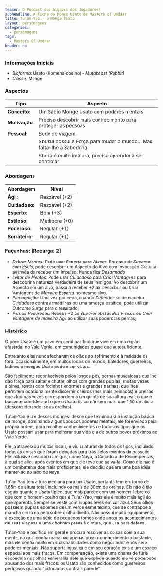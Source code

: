 ```yaml
---
teaser: O Podcast dos Algozes dos Jogadores!
subheadline: A Ficha do Monge Usato de Masters of Umdaar
title: Tu'an-Yao - o Monge Usato
layout: personagens
categories:
  - personagens
tags:
  - Masters Of Umdaar 
header: no
---
```


### Informações Iniciais

+ _Bioforma:_ Usato (Homens-coelho) - _Mutabeast (Rabbit)_
+ _Classe:_ Monge 

### Aspectos

| **Tipo**       | **Aspecto**                                                            |
|----------------|------------------------------------------------------------------------|
| __Conceito:__  | Um Sábio Monge Usato com poderes mentais                               |
| __Motivação:__ | Preciso descobrir mais conhecimento para proteger as pessoas           |
| __Pessoal:__   | Sede de viagem                                                         |
|                | Shukul possui a Força para mudar o mundo... Mas falta-lhe  a Sabedoria |
|                | Sheila é muito imatura, precisa aprender a se controlar                |

### Abordagens

| **Abordagem**   | **Nível**     |
|-----------------|---------------|
| __Ágil:__       | Razoável (+2) |
| __Cuidadoso:__  | Razoável (+2) |
| __Esperto:__    | Bom (+3)      |
| __Estiloso:__   | Medíocre (+0) |
| __Poderoso:__   | Regular (+1)  |
| __Sorrateiro:__ | Regular (+1)  |

### Façanhas: [Recarga: 2]

+ _Dobrar Mentes_: Pode usar _Esperto_ para _Atacar_. Em caso de _Sucesso com Estilo_, pode descobrir um Aspecto do Alvo com Invocação Gratuita ao invés de receber um Impulso. Nunca fica _Desarmado_
+ _Leitor de Mentes_: Pode usar _Cuidadoso_ para _Criar Vantagens_ para descobrir a natureza verdadeira de seus inimigos. Ao descobrir um Aspecto em um alvo, passa a receber +2 ao Descobrir ou Criar Vantagens de _Maneira Esperta_ no mesmo alvo.
+ _Precognição_: Uma vez por cena, quando _Defender-se_ de maneira _Cuidadosa_ contra armadilhas ou uma ameaça estática, pode utilizar _Outcome Surge_ para o resultado;
+ _Pernas Poderosas_: Recebe +2 ao _Superar obstáculos Físicos ou Criar Vantagens de maneira Ágil_ ao utilizar suas poderosas pernas;

### Histórico

O povo Usato é um povo em geral pacífico que vive em uma região afastada, no Vale Verde, em comunidades quase que autosuficiente. 

Entretanto eles nunca fecharam os olhos ao sofrimento e à maldade de fora. Ocasionalmente, em muitos locais do mundo, batedores, guerreiros, ladinos e monges Usato podem ser vistos. 

São facilmente reconhecíveis pelos longos pés, pernas musculosas que lhe dão força para saltar e chutar, olhos com grandes pupilas, muitas vezes albinos, rostos com focinhos enormes e grandes narinas, que lhes permitem ocasionalmente discernir cheiros (nos mais treinados) e orelhas que algumas vezes correspondem a um quinto de sua altura real, o que é bastante considerando que o Usato típico não tem mais que 1,60 de altura (desconsiderando-se as orelhas).

Tu'an-Yao é um desses monges: desde que terminou sua instrução básica de monge, dominando alguns poucos poderes mentais, ele foi enviado pela própria ordem, para recolher conhecimentos de todos os tipos que os Usato possam usar para melhorar sua vida e a de outros povos próximos ao Vale Verde. 

Ele já atravessou muitos locais, e viu criaturas de todos os tipos, incluindo todas as coisas que foram deixadas para trás pelos eventos do passado. Ele inclusive descobriu amigos, como Naya, a Caçadora de Recompensas, à qual se aliou após eventos em que ele teve que salvá-la. Como ele não é um combatente dos mais proficientes, ele decidiu que era uma boa idéia manter-se ao lado de Naya.

Tu'an-Yao tem altura mediana para um Usato, portanto tem em torno de 1,65m de altura total, incluindo os mais de 30cm de orelhas. Ele não é tão esguio quanto o Usato típico, que mais parece com um homem-lebre do que com o homem-coelho que é Tu'an-Yao, mas ele é muito mais ágil do que aparenta. Sempre se veste com roupas leves em cor azul. Seus olhos possuem pupilas enormes de um verde esmeraldino, que se contrapõe à mancha cinza no pelo sobre o olho direito. Não possui muito equipamento, à exceção de uma série de pequenos tomos onde anota os acontecimentos de suas viagens e uma _chakram_ presa à cintura, que usa para defesa. 

Tu'an-Yao é pacífico em geral e procura resolver as coisas com a sua mente, na qual confia mais: não apenas possui conhecimento o bastante, mas ele confia muito em suas habilidades como negociador e nos seus poderes mentais. Não suporta injustiça e em seu coração existe um espaço especial aos mais fracos. Em compensação, existe uma chama de fúria escondida nos olhos esmeralda dele que explode quando ele vê poderosos abusando dos mais fracos: os Usato são conhecidos como guerreiros perigosos quando "colocados contra a parede".
